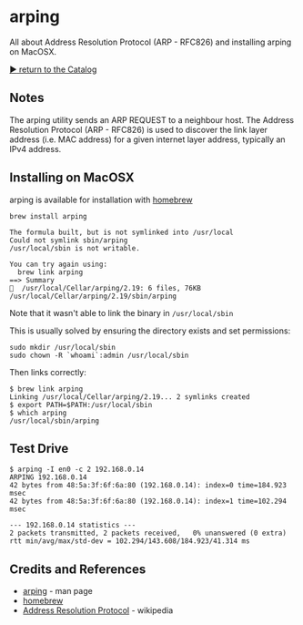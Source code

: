 # arping

All about Address Resolution Protocol (ARP - RFC826) and installing arping on MacOSX.

[:arrow_forward: return to the Catalog](https://codingkata.tardate.com)

## Notes

The arping utility sends an ARP REQUEST to a neighbour host.
The Address Resolution Protocol (ARP - RFC826) is used to discover the link layer address (i.e. MAC address) for a given internet layer address, typically an IPv4 address.


## Installing on MacOSX

arping is available for installation with [homebrew](https://github.com/Homebrew/homebrew)

```
brew install arping

The formula built, but is not symlinked into /usr/local
Could not symlink sbin/arping
/usr/local/sbin is not writable.

You can try again using:
  brew link arping
==> Summary
🍺  /usr/local/Cellar/arping/2.19: 6 files, 76KB
/usr/local/Cellar/arping/2.19/sbin/arping
```

Note that it wasn't able to link the binary in `/usr/local/sbin`

This is usually solved by ensuring the directory exists and set permissions:

```
sudo mkdir /usr/local/sbin
sudo chown -R `whoami`:admin /usr/local/sbin
```

Then links correctly:

```
$ brew link arping
Linking /usr/local/Cellar/arping/2.19... 2 symlinks created
$ export PATH=$PATH:/usr/local/sbin
$ which arping
/usr/local/sbin/arping

```

## Test Drive

```
$ arping -I en0 -c 2 192.168.0.14
ARPING 192.168.0.14
42 bytes from 48:5a:3f:6f:6a:80 (192.168.0.14): index=0 time=184.923 msec
42 bytes from 48:5a:3f:6f:6a:80 (192.168.0.14): index=1 time=102.294 msec

--- 192.168.0.14 statistics ---
2 packets transmitted, 2 packets received,   0% unanswered (0 extra)
rtt min/avg/max/std-dev = 102.294/143.608/184.923/41.314 ms

```


## Credits and References
* [arping](https://linux.die.net/man/8/arping) - man page
* [homebrew](https://github.com/Homebrew/homebrew)
* [Address Resolution Protocol](https://en.wikipedia.org/wiki/Address_Resolution_Protocol) - wikipedia
